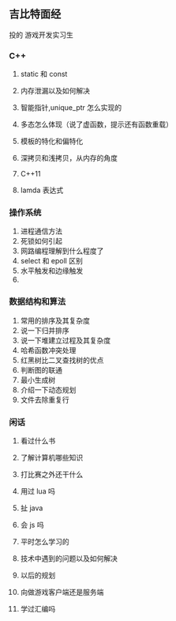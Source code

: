 ## 吉比特面经

投的 游戏开发实习生

### C++

1. static 和 const

2. 内存泄漏以及如何解决

3. 智能指针,unique_ptr 怎么实现的

4. 多态怎么体现（说了虚函数，提示还有函数重载）

5. 模板的特化和偏特化

6. 深拷贝和浅拷贝，从内存的角度

7. C++11

8. lamda 表达式

   



### 操作系统

1. 进程通信方法
2. 死锁如何引起
3. 网路编程理解到什么程度了
4. select 和 epoll 区别
5. 水平触发和边缘触发
6. 



### 数据结构和算法

1. 常用的排序及其复杂度
2. 说一下归并排序
3. 说一下堆建立过程及其复杂度
4. 哈希函数冲突处理
5. 红黑树比二叉查找树的优点
6. 判断图的联通
7. 最小生成树
8. 介绍一下动态规划
9. 文件去除重复行



### 闲话

1. 看过什么书

2. 了解计算机哪些知识

3. 打比赛之外还干什么

4. 用过 lua 吗

5. 扯 java

6. 会 js 吗

7. 平时怎么学习的

8. 技术中遇到的问题以及如何解决

9. 以后的规划

10. 向做游戏客户端还是服务端

11. 学过汇编吗

    